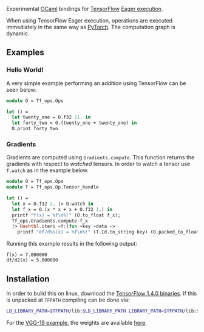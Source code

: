 Experimental [OCaml](http://ocaml.org) bindings for [TensorFlow](http://tensorflow.org) [Eager execution](https://github.com/tensorflow/tensorflow/tree/r1.5/tensorflow/contrib/eager).

When using TensorFlow Eager execution, operations are executed immediately in the
same way as [PyTorch](http://pytorch.org/). The computation graph is dynamic.

## Examples

### Hello World!
A very simple example performing an addition using TensorFlow can be seen below:

```ocaml
module O = Tf_ops.Ops

let () =
  let twenty_one = O.f32 21. in
  let forty_two = O.(twenty_one + twenty_one) in
  O.print forty_two
```

### Gradients

Gradients are computed using `Gradients.compute`. This function returns the
gradients with respect to *watched* tensors. In order to watch a tensor use
`T.watch` as in the example below.

```ocaml
module O = Tf_ops.Ops
module T = Tf_ops.Op.Tensor_handle

let () =
  let x = O.f32 2. |> O.watch in
  let f_x = O.(x * x + x + O.f32 1.) in
  printf "f(x) = %f\n%!" (O.to_float f_x);
  Tf_ops.Gradients.compute f_x
  |> Hashtbl.iteri ~f:(fun ~key ~data ->
    printf "df/d%s(x) = %f\n%!" (T.Id.to_string key) (O.packed_to_float data))
```

Running this example results in the following output:
```
f(x) = 7.000000
df/d2(x) = 5.000000
```

## Installation

In order to build this on linux, download the [TensorFlow 1.4.0 binaries](https://storage.googleapis.com/tensorflow/libtensorflow/libtensorflow-cpu-linux-x86_64-1.4.0.tar.gz). If this is unpacked at `TFPATH` compiling can be done via:
```bash
LD_LIBRARY_PATH=$TFPATH/lib:$LD_LIBRARY_PATH LIBRARY_PATH=$TFPATH/lib:$LIBRARY_PATH make all
```

For the [VGG-19 example](https://github.com/LaurentMazare/ocaml-tf/tree/master/examples/vgg19.ml), the weights are available [here](http://download.tensorflow.org/models/vgg_19_2016_08_28.tar.gz).
